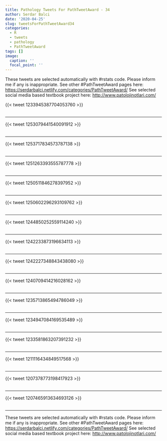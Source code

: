 ```yaml
---
title: Pathology Tweets For PathTweetAward - 34
author: Serdar Balci
date: '2020-04-25'
slug: tweetsForPathTweetAward34
categories:
  - R
  - tweets
  - pathology
  - PathTweetAward
tags: []
image:
  caption: ''
  focal_point: ''
---
```



These tweets are selected automatically with #rstats code. Please inform me if any is inappropriate.
See other #PathTweetAward pages here: https://serdarbalci.netlify.com/categories/PathTweetAward/ 
See selected social media based textbook project here: http://www.patolojinotlari.com/

{{< tweet 1233945387704053760 >}}
<br>
<br>
<hr>
{{< tweet 1253079441540091912 >}}
<br>
<br>
<hr>
{{< tweet 1253717834573787138 >}}
<br>
<br>
<hr>
{{< tweet 1251263393555787778 >}}
<br>
<br>
<hr>
{{< tweet 1250511846278397952 >}}
<br>
<br>
<hr>
{{< tweet 1250602296293109762 >}}
<br>
<br>
<hr>
{{< tweet 1244850252559114240 >}}
<br>
<br>
<hr>
{{< tweet 1242233873196634113 >}}
<br>
<br>
<hr>
{{< tweet 1242227348843438080 >}}
<br>
<br>
<hr>
{{< tweet 1240709414216028162 >}}
<br>
<br>
<hr>
{{< tweet 1235713865494786049 >}}
<br>
<br>
<hr>
{{< tweet 1234947084169535489 >}}
<br>
<br>
<hr>
{{< tweet 1233581863207391232 >}}
<br>
<br>
<hr>
{{< tweet 1211116434849517568 >}}
<br>
<br>
<hr>
{{< tweet 1207378773198417923 >}}
<br>
<br>
<hr>
{{< tweet 1207465913634693126 >}}
<br>
<br>
<hr>


These tweets are selected automatically with #rstats code. Please inform me if any is inappropriate.
See other #PathTweetAward pages here: https://serdarbalci.netlify.com/categories/PathTweetAward/ 
See selected social media based textbook project here: http://www.patolojinotlari.com/
